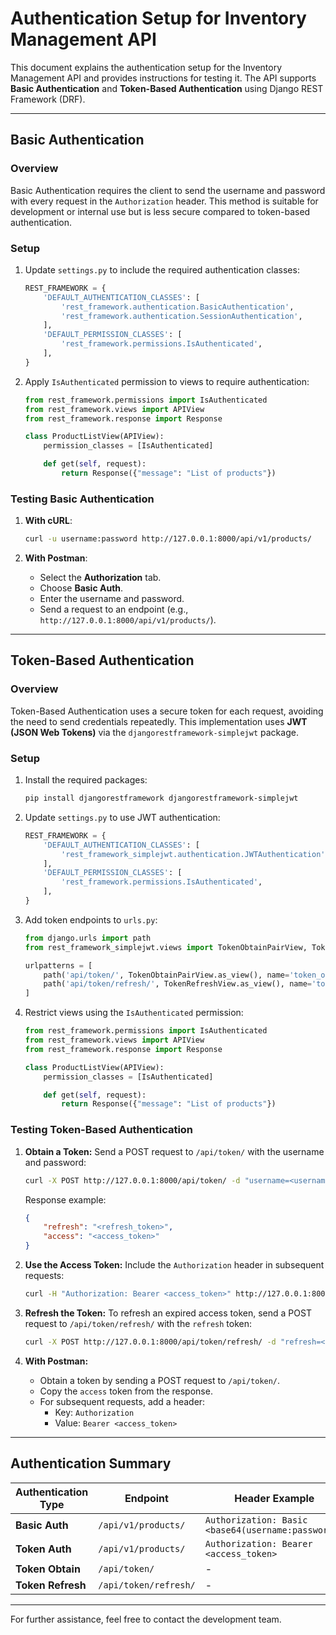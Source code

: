 # Authentication Setup for Inventory Management API

This document explains the authentication setup for the Inventory Management API and provides instructions for testing it. The API supports **Basic Authentication** and **Token-Based Authentication** using Django REST Framework (DRF).

---

## **Basic Authentication**

### **Overview**
Basic Authentication requires the client to send the username and password with every request in the `Authorization` header. This method is suitable for development or internal use but is less secure compared to token-based authentication.

### **Setup**

1. Update `settings.py` to include the required authentication classes:
   ```python
   REST_FRAMEWORK = {
       'DEFAULT_AUTHENTICATION_CLASSES': [
           'rest_framework.authentication.BasicAuthentication',
           'rest_framework.authentication.SessionAuthentication',
       ],
       'DEFAULT_PERMISSION_CLASSES': [
           'rest_framework.permissions.IsAuthenticated',
       ],
   }
   ```

2. Apply `IsAuthenticated` permission to views to require authentication:
   ```python
   from rest_framework.permissions import IsAuthenticated
   from rest_framework.views import APIView
   from rest_framework.response import Response

   class ProductListView(APIView):
       permission_classes = [IsAuthenticated]

       def get(self, request):
           return Response({"message": "List of products"})
   ```

### **Testing Basic Authentication**
1. **With cURL**:
   ```bash
   curl -u username:password http://127.0.0.1:8000/api/v1/products/
   ```

2. **With Postman**:
   - Select the **Authorization** tab.
   - Choose **Basic Auth**.
   - Enter the username and password.
   - Send a request to an endpoint (e.g., `http://127.0.0.1:8000/api/v1/products/`).

---

## **Token-Based Authentication**

### **Overview**
Token-Based Authentication uses a secure token for each request, avoiding the need to send credentials repeatedly. This implementation uses **JWT (JSON Web Tokens)** via the `djangorestframework-simplejwt` package.

### **Setup**

1. Install the required packages:
   ```bash
   pip install djangorestframework djangorestframework-simplejwt
   ```

2. Update `settings.py` to use JWT authentication:
   ```python
   REST_FRAMEWORK = {
       'DEFAULT_AUTHENTICATION_CLASSES': [
           'rest_framework_simplejwt.authentication.JWTAuthentication',
       ],
       'DEFAULT_PERMISSION_CLASSES': [
           'rest_framework.permissions.IsAuthenticated',
       ],
   }
   ```

3. Add token endpoints to `urls.py`:
   ```python
   from django.urls import path
   from rest_framework_simplejwt.views import TokenObtainPairView, TokenRefreshView

   urlpatterns = [
       path('api/token/', TokenObtainPairView.as_view(), name='token_obtain_pair'),
       path('api/token/refresh/', TokenRefreshView.as_view(), name='token_refresh'),
   ]
   ```

4. Restrict views using the `IsAuthenticated` permission:
   ```python
   from rest_framework.permissions import IsAuthenticated
   from rest_framework.views import APIView
   from rest_framework.response import Response

   class ProductListView(APIView):
       permission_classes = [IsAuthenticated]

       def get(self, request):
           return Response({"message": "List of products"})
   ```

### **Testing Token-Based Authentication**

1. **Obtain a Token:**
   Send a POST request to `/api/token/` with the username and password:
   ```bash
   curl -X POST http://127.0.0.1:8000/api/token/ -d "username=<username>&password=<password>"
   ```
   Response example:
   ```json
   {
       "refresh": "<refresh_token>",
       "access": "<access_token>"
   }
   ```

2. **Use the Access Token:**
   Include the `Authorization` header in subsequent requests:
   ```bash
   curl -H "Authorization: Bearer <access_token>" http://127.0.0.1:8000/api/v1/products/
   ```

3. **Refresh the Token:**
   To refresh an expired access token, send a POST request to `/api/token/refresh/` with the `refresh` token:
   ```bash
   curl -X POST http://127.0.0.1:8000/api/token/refresh/ -d "refresh=<refresh_token>"
   ```

4. **With Postman:**
   - Obtain a token by sending a POST request to `/api/token/`.
   - Copy the `access` token from the response.
   - For subsequent requests, add a header:
     - Key: `Authorization`
     - Value: `Bearer <access_token>`

---

## **Authentication Summary**

| Authentication Type | Endpoint                       | Header Example                                        |
|---------------------|--------------------------------|------------------------------------------------------|
| **Basic Auth**      | `/api/v1/products/`           | `Authorization: Basic <base64(username:password)>`   |
| **Token Auth**      | `/api/v1/products/`           | `Authorization: Bearer <access_token>`              |
| **Token Obtain**    | `/api/token/`                 | -                                                    |
| **Token Refresh**   | `/api/token/refresh/`         | -                                                    |

---

For further assistance, feel free to contact the development team.

